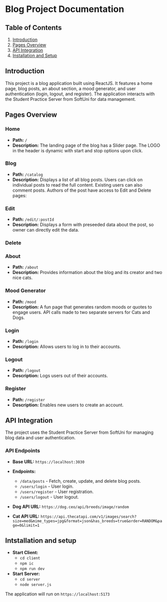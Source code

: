 # Blog Project Documentation

## Table of Contents

1. [Introduction](#introduction)
2. [Pages Overview](#pages-overview)
3. [API Integration](#api-integration)
4. [Installation and Setup](#installation-and-setup)

## Introduction

This project is a blog application built using ReactJS. It features a home page, blog posts, an about section, a mood generator, and user authentication (login, logout, and register). The application interacts with the Student Practice Server from SoftUni for data management.



## Pages Overview

### Home

- **Path:** `/`
- **Description:** The landing page of the blog has a Slider page. The LOGO in the header is dynamic with start and stop options upon click.

### Blog

- **Path:** `/catalog`
- **Description:** Displays a list of all blog posts. Users can click on individual posts to read the full content. Existing users can also comment posts. Authors of the post have access to Edit and Delete pages:

### Edit

- **Path:** `/edit/:postId`
- **Description:** Displays a form with preseeded data about the post, so owner can directly edit the data.

### Delete

### About

- **Path:** `/about`
- **Description:** Provides information about the blog and its creator and two nice cats.

### Mood Generator

- **Path:** `/mood`
- **Description:** A fun page that generates random moods or quotes to engage users. API calls made to two separate servers for Cats and Dogs.

### Login

- **Path:** `/login`
- **Description:** Allows users to log in to their accounts.

### Logout

- **Path:** `/logout`
- **Description:** Logs users out of their accounts.

### Register

- **Path:** `/register`
- **Description:** Enables new users to create an account.

  

## API Integration

The project uses the Student Practice Server from SoftUni for managing blog data and user authentication.

### API Endpoints

- **Base URL:** `https://localhost:3030`
- **Endpoints:**
  - `/data/posts` - Fetch, create, update, and delete blog posts.
  - `/users/login` - User login.
  - `/users/register` - User registration.
  - `/users/logout` - User logout.

- **Dog API URL:** `https://dog.ceo/api/breeds/image/random`
- **Cat API URL:** `https://api.thecatapi.com/v1/images/search?size=med&mime_types=jpg&format=json&has_breeds=true&order=RANDOM&page=0&limit=1`


## Intstallation and setup

- **Start Client:**
  - `cd client`
  - `npm ic`
  - `npm run dev`
- **Start Server:**
  - `cd server`
  - `node server.js`
 
The application will run on `https://localhost:5173`

